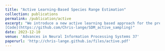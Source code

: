 ```yaml
---
title: "Active Learning-Based Species Range Estimation"
collection: publications
permalink: /publication/active
excerpt: "We introduce a new active learning based approach for the prediction of a species' range from limited data and evaluate our approach on two ground truth datasets. Our approach essentially combines species distribution models for well known species in order to create improved range maps for our target species, and suggests new locations to search for the target species to most improve our current range map. <br> <br>
[Code](https://github.com/Chris-lange/SDM_active_sampling)"
date: 2023-12-10
venue: 'Advances in Neural Information Processing Systems 37'
paperurl: 'http://chris-lange.github.io/files/active.pdf'
---
```

